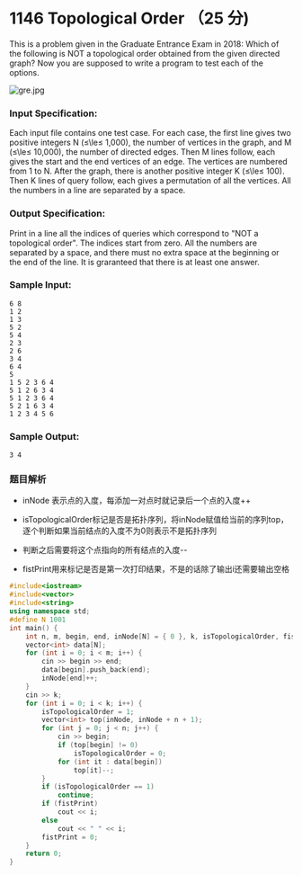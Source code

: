 # 1146 Topological Order （25 分)

This is a problem given in the Graduate Entrance Exam in 2018: Which of the following is NOT a topological order obtained from the given directed graph? Now you are supposed to write a program to test each of the options.

![gre.jpg](https://images.ptausercontent.com/5d35ed2a-4d19-4f13-bf3f-35ed59cebf05.jpg)

### Input Specification:

Each input file contains one test case. For each case, the first line gives two positive integers N (≤\\le≤ 1,000), the number of vertices in the graph, and M (≤\\le≤ 10,000), the number of directed edges. Then M lines follow, each gives the start and the end vertices of an edge. The vertices are numbered from 1 to N. After the graph, there is another positive integer K (≤\\le≤ 100). Then K lines of query follow, each gives a permutation of all the vertices. All the numbers in a line are separated by a space.

### Output Specification:

Print in a line all the indices of queries which correspond to "NOT a topological order". The indices start from zero. All the numbers are separated by a space, and there must no extra space at the beginning or the end of the line. It is graranteed that there is at least one answer.

### Sample Input:

    6 8
    1 2
    1 3
    5 2
    5 4
    2 3
    2 6
    3 4
    6 4
    5
    1 5 2 3 6 4
    5 1 2 6 3 4
    5 1 2 3 6 4
    5 2 1 6 3 4
    1 2 3 4 5 6
    

### Sample Output:

    3 4

### 题目解析

- inNode 表示点的入度，每添加一对点时就记录后一个点的入度++

- isTopologicalOrder标记是否是拓扑序列，将inNode赋值给当前的序列top，逐个判断如果当前结点的入度不为0则表示不是拓扑序列

- 判断之后需要将这个点指向的所有结点的入度--

- fistPrint用来标记是否是第一次打印结果，不是的话除了输出i还需要输出空格

```C++
#include<iostream>
#include<vector>
#include<string>
using namespace std;
#define N 1001
int main() {
	int n, m, begin, end, inNode[N] = { 0 }, k, isTopologicalOrder, fistPrint = 1; cin >> n >> m;
	vector<int> data[N];
	for (int i = 0; i < m; i++) {
		cin >> begin >> end;
		data[begin].push_back(end);
		inNode[end]++;
	}
	cin >> k;
	for (int i = 0; i < k; i++) {
		isTopologicalOrder = 1;
		vector<int> top(inNode, inNode + n + 1);
		for (int j = 0; j < n; j++) {
			cin >> begin;
			if (top[begin] != 0)
				isTopologicalOrder = 0;
			for (int it : data[begin])
				top[it]--;
		}
		if (isTopologicalOrder == 1)
			continue;
		if (fistPrint)
			cout << i;
		else
			cout << " " << i;
		fistPrint = 0;
	}
	return 0;
}
```